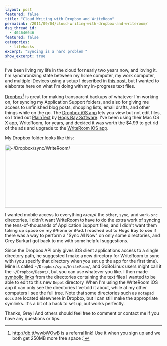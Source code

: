 ```yaml
---
layout: post
featured: false
title: "Cloud Writing with Dropbox and WriteRoom"
permalink: /2011/09/04/cloud-writing-with-dropbox-and-writeroom/
dsq_thread_id:
  - 404646046
featured: false
categories:
  - lifehacks
excerpt: "Syncing is a hard problem."
show_excerpt: true
---
```


I've been living my life in the cloud for nearly two years now, and loving it. I'm synchronizing state between my home computer, my work computer, and multiple iDevices using a setup I described in [this post][1], but I wanted to elaborate here on what I'm doing with my in-progress text files.

[Dropbox][2][^1] is great for making transparent backups of whatever I'm working on, for syncing my Application Support folders, and also for giving me access to unfinished blog posts, shopping lists, email drafts, and other things while on the go. The [Dropbox iOS app][3] lets you view but not edit files, so I tried out [PlainText][4] by [Hogs Bay Software][5]. I've been using their Mac OS X app, WriteRoom, for years, and decided it was worth the $4.99 to get rid of the ads and upgrade to the [WriteRoom iOS app][6]. 

My Dropbox folder looks like this:

[<img src="/images/2011/09/dropbox-folder.png" alt="~/Dropbox/sync/WriteRoom/" title="~/Dropbox/sync/WriteRoom/" width="656" height="201" />][7]

I wanted mobile access to everything *except* the `other`, `sync`, and `work-src` directories. I didn't want WriteRoom to have to do the extra work of syncing the tens-of-thousands of Application Support files, and I didn't want them taking up space on my iPhone or iPad. I reached out to Hogs Bay to see if there was a way to perform a "Sync All Now" on only some directories, and Grey Burkart got back to me with some helpful suggestions.

Since the Dropbox API only gives iOS client applications access to a single directory path, he suggested I make a new directory for WriteRoom to sync with (you specify that directory when you set up the app for the first time). Mine is called `~/Dropbox/sync/WriteRoom/`, and GoBoLinux users might call it the `~/Dropbox/Depot/`, but you can use whatever you like. I then made [symbolic links][8] from the directories containing the text files I wanted to be able to edit to this new `Depot` directory. When I'm using the WriteRoom iOS app it can only see the directories I've told it about, while at my other computers I see the full tree. Note that some directories such as `notepad docs` are located elsewhere in Dropbox, but I can still make the appropriate symlinks. It's a bit of a hack to set up, but works perfectly. 

Thanks, Grey! And others should feel free to comment or contact me if you have any questions or tips.

[^1]: <http://db.tt/wwbWOwB> is a referral link! Use it when you sign up and we both get 250MB more free space :)

 [1]: /2009/10/09/my-life-in-the-cloud-a-four-computer-syncing-scheme/
 [2]: http://db.tt/wwbWOwB
 [3]: http://itunes.apple.com/us/app/dropbox/id327630330?mt=8
 [4]: http://itunes.apple.com/us/app/plaintext-dropbox-text-editing/id391254385?mt=8
 [5]: http://www.hogbaysoftware.com/
 [6]: http://itunes.apple.com/us/app/writeroom/id288751446?mt=8
 [7]: /images/2011/09/dropbox-folder.png
 [8]: http://unixhelp.ed.ac.uk/CGI/man-cgi?ln